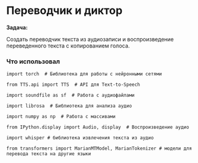 # Переводчик и диктор

**Задача:**

Создать переводчик текста из аудиозаписи и воспроизведение переведенного текста с копированием голоса.

### Что использовал

```
import torch  # Библиотека для работы с нейронными сетями

from TTS.api import TTS  # API для Text-to-Speech

import soundfile as sf  # Работа с аудиофайлами

import librosa  # Библиотека для анализа аудио

import numpy as np  # Работа с массивами

from IPython.display import Audio, display  # Воспроизведение аудио

import whisper # библиотека извлечения текста из аудио

from transformers import MarianMTModel, MarianTokenizer # модели для перевода текста на другие языки
```
